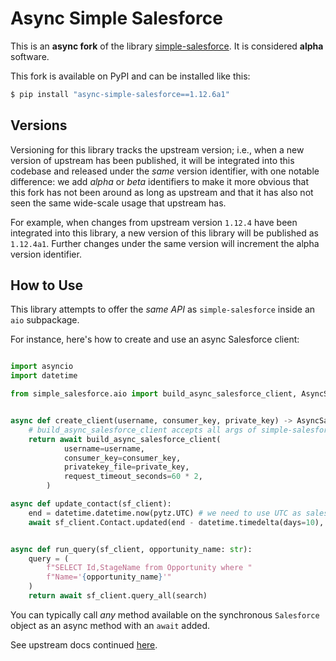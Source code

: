 # Async Simple Salesforce

This is an **async fork** of the library [simple-salesforce](https://github.com/simple-salesforce/simple-salesforce). It is considered **alpha** software.

This fork is available on PyPI and can be installed like this:

```sh
$ pip install "async-simple-salesforce==1.12.6a1"

```

## Versions

Versioning for this library tracks the upstream version; i.e., when a new version of upstream has been published, it will be integrated into this codebase and released under the *same* version identifier, with one notable difference: we add *alpha* or *beta* identifiers to make it more obvious that this fork has not been around as long as upstream and that it has also not seen the same wide-scale usage that upstream has.

For example, when changes from upstream version `1.12.4` have been integrated into this library, a new version of this library will be published as `1.12.4a1`. Further changes under the same version will increment the alpha version identifier.

## How to Use

This library attempts to offer the *same API* as `simple-salesforce` inside an `aio` subpackage.

For instance, here's how to create and use an async Salesforce client:

```python

import asyncio
import datetime

from simple_salesforce.aio import build_async_salesforce_client, AsyncSalesforce


async def create_client(username, consumer_key, private_key) -> AsyncSalesforce:
    # build_async_salesforce_client accepts all args of simple-salesforce Login
    return await build_async_salesforce_client(
            username=username,
            consumer_key=consumer_key,
            privatekey_file=private_key,
            request_timeout_seconds=60 * 2,
        )

async def update_contact(sf_client):
    end = datetime.datetime.now(pytz.UTC) # we need to use UTC as salesforce API requires this
    await sf_client.Contact.updated(end - datetime.timedelta(days=10), end)


async def run_query(sf_client, opportunity_name: str):
    query = (
        f"SELECT Id,StageName from Opportunity where "
        f"Name='{opportunity_name}'"
    )
    return await sf_client.query_all(search)
```

You can typically call *any* method available on the synchronous `Salesforce` object as an async method with an `await` added.

See upstream docs continued [here](./README.rst).